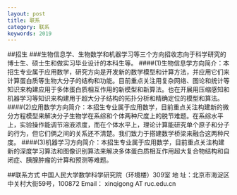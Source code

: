 ```yaml
---
layout: post
title: 联系
category: 联系
keywords: 2019
---
```


##招生
###生物信息学、生物数学和机器学习等三个方向招收志向于科学研究的博士生、硕士生和做实习毕业设计的本科生等。
####(1)生物信息学方向简介：本招生专业属于应用数学，研究方向是开发新的数学模型和计算方法，并应用它们来计算蛋白质等生物大分子的结构和功能。目前重点关注用复杂网络、图论和统计等知识来构建应用于多体蛋白质相互作用的新模型和新算法。也在开展用压缩感知和机器学习等知识来构建用于超大分子结构的拓扑分析和精确定位的模型和算法。
####(2)应用数学方向简介：本招生专业属于应用数学，目前重点关注构建新的微分方程模型来解决分子生物学在系综和个体两种尺度上的脱节难题。在系综水平上，实验操作能调节溶液浓度，而在个体水平上，理论计算能研究单个原子和分子的行为，但它们俩之间的关系还不清楚。我们致力于搭建数学桥梁来融合这两种尺度。
####(3)机器学习方向简介：本招生专业属于应用数学，目前重点关注构建新的深度学习算法和图像识别算法来解决多体蛋白质相互作用超大复合物结构和自闭症、胰腺肿瘤的计算和预测等难题。

##联系方式
中国人民大学数学科学研究院（环境楼）309室
地   址：北京市海淀区中关村大街59号，100872
Email： xinqigong AT ruc.edu.cn


